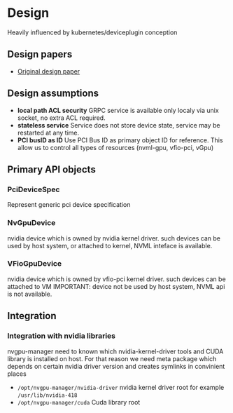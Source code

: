 # Design
Heavily influenced by kubernetes/deviceplugin conception

## Design papers
* [Original design paper](https://wiki.yandex-team.ru/rtcnetdev/GPU-Manager-design/#10.perekljuchenieustrojjstvavfio-pci-nvidia)


## Design assumptions
* **local path ACL security** GRPC service is available only localy via unix socket, no extra ACL required.
* **stateless service** Service does not store device state, service may be restarted at any time.
* **PCI busID as ID** Use PCI Bus ID as primary object ID for reference. This allow us to control all types of resources (nvml-gpu, vfio-pci, vGpu)

## Primary API objects
### PciDeviceSpec
Represent generic pci device specification

### NvGpuDevice
nvidia device which is owned by nvidia kernel driver. such devices can be used by host system, or attached to kernel, NVML inteface is available.
### VFioGpuDevice
nvidia device which is owned by vfio-pci kernel driver.
such devices can be attached to VM
IMPORTANT: device not be used by host system, NVML api is not available.

## Integration
### Integration with nvidia libraries
nvgpu-manager need to known  which  nvidia-kernel-driver tools and CUDA library is installed on host.
For that reason we need meta package which depends on certain nvidia driver version and creates
symlinks in convinient places

* `/opt/nvgpu-manager/nvidia-driver` nvidia kernel driver root for example `/usr/lib/nvidia-418`
* `/opt/nvgpu-manager/cuda` Cuda library root 
    

